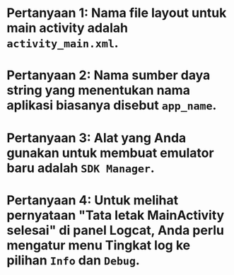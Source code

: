 # Pertanyaan 1: Nama file layout untuk main activity adalah `activity_main.xml`.

# Pertanyaan 2: Nama sumber daya string yang menentukan nama aplikasi biasanya disebut `app_name`.

# Pertanyaan 3: Alat yang Anda gunakan untuk membuat emulator baru adalah `SDK Manager`.

# Pertanyaan 4: Untuk melihat pernyataan "Tata letak MainActivity selesai" di panel Logcat, Anda perlu mengatur menu Tingkat log ke pilihan `Info` dan `Debug`.
